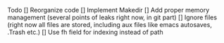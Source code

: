 Todo
[] Reorganize code
[] Implement Makedir
[] Add proper memory management (several points of leaks right now, in git part)
[] Ignore files (right now all files are stored, including aux files like emacs autosaves, .Trash etc.)
[] Use fh field for indexing instead of path
